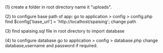 (1) create a folder in root directory name it "uploads".

(2) to configure base path of app: 
    go to application > config > config.php
    find $config['base_url'] = 'http://localhost/spaising';
    change path

(3) find spaising.sql file in root directory to import database

(4) to configure database 
    go to application > config > database.php
    change database,username and password if required.    